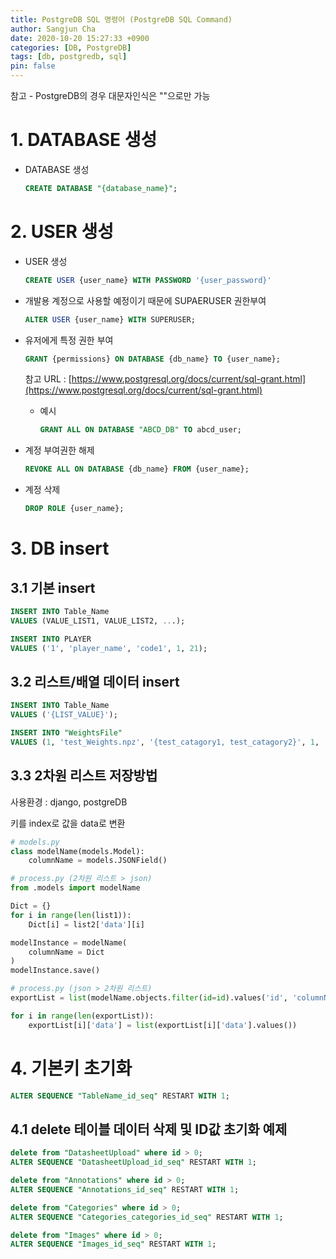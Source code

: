 ```yaml
---
title: PostgreDB SQL 명령어 (PostgreDB SQL Command)
author: Sangjun Cha
date: 2020-10-20 15:27:33 +0900
categories: [DB, PostgreDB]
tags: [db, postgredb, sql]
pin: false
---
```




참고 - PostgreDB의 경우 대문자인식은 ""으로만 가능

# 1. DATABASE 생성

- DATABASE 생성

    ```sql
    CREATE DATABASE "{database_name}";
    ```


# 2. USER 생성

- USER 생성

    ```sql
    CREATE USER {user_name} WITH PASSWORD '{user_password}'
    ```

- 개발용 계정으로 사용할 예정이기 때문에 SUPAERUSER 권한부여

    ```sql
    ALTER USER {user_name} WITH SUPERUSER;
    ```

- 유저에게 특정 권한 부여

    ```sql
    GRANT {permissions} ON DATABASE {db_name} TO {user_name};
    ```

    참고 URL : [https://www.postgresql.org/docs/current/sql-grant.html](https://www.postgresql.org/docs/current/sql-grant.html)

    - 예시

        ```sql
        GRANT ALL ON DATABASE "ABCD_DB" TO abcd_user;
        ```

- 계정 부여권한 해제

    ```sql
    REVOKE ALL ON DATABASE {db_name} FROM {user_name};
    ```

- 계정 삭제

    ```sql
    DROP ROLE {user_name};
    ```

# 3. DB insert

## 3.1 기본 insert

```sql
INSERT INTO Table_Name
VALUES (VALUE_LIST1, VALUE_LIST2, ...);
```

```sql
INSERT INTO PLAYER
VALUES ('1', 'player_name', 'code1', 1, 21);
```

## 3.2 리스트/배열 데이터 insert

```sql
INSERT INTO Table_Name
VALUES ('{LIST_VALUE}');
```

```sql
INSERT INTO "WeightsFile" 
VALUES (1, 'test_Weights.npz', '{test_catagory1, test_catagory2}', 1, 'color')
```

## 3.3 2차원 리스트 저장방법

사용환경 : django, postgreDB

키를 index로 값을 data로 변환

```python
# models.py
class modelName(models.Model):
    columnName = models.JSONField()

# process.py (2차원 리스트 > json)
from .models import modelName

Dict = {}
for i in range(len(list1)):
    Dict[i] = list2['data'][i]

modelInstance = modelName(
    columnName = Dict
)
modelInstance.save()

# process.py (json > 2차원 리스트)
exportList = list(modelName.objects.filter(id=id).values('id', 'columnName'))

for i in range(len(exportList)):
    exportList[i]['data'] = list(exportList[i]['data'].values())
```


# 4. 기본키 초기화

```sql
ALTER SEQUENCE "TableName_id_seq" RESTART WITH 1;
```

## 4.1 delete 테이블 데이터 삭제 및 ID값 초기화 예제

```sql
delete from "DatasheetUpload" where id > 0;
ALTER SEQUENCE "DatasheetUpload_id_seq" RESTART WITH 1;

delete from "Annotations" where id > 0;
ALTER SEQUENCE "Annotations_id_seq" RESTART WITH 1;

delete from "Categories" where id > 0;
ALTER SEQUENCE "Categories_categories_id_seq" RESTART WITH 1;

delete from "Images" where id > 0;
ALTER SEQUENCE "Images_id_seq" RESTART WITH 1;
```

